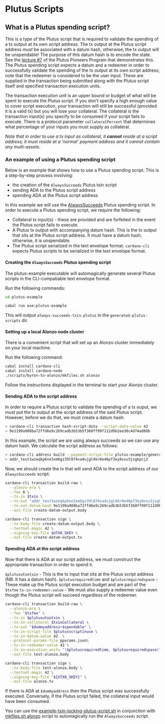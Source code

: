 # Plutus Scripts

## What is a Plutus spending script?

This is a type of the Plutus script that is required to validate the spending of a tx output at its own script address. The tx output at the Plutus script address *must* be associated with a datum hash, otherwise, the tx output will be unspendable! The purpose of this datum hash is to encode the state. See the [lecture #7](https://youtu.be/oJupInqvJUI) of the Plutus Pioneers Program that demonstrates this. The Plutus spending script expects a datum and a redeemer in order to successfully validate the spending of the tx output at its own script address; note that the redeemer is considered to be the user input. These are supplied in the transaction being submitted along with the Plutus script itself and specified transaction execution units.

The transaction execution unit is an upper bound or budget of what will be spent to execute the Plutus script. If you don't specify a high enough value to cover script execution, your transaction will still be successful (provided it is a valid tx) but you will lose your collateral. The collateral is the transaction input(s) you specify to be consumed if your script fails to execute. There is a protocol parameter `collateralPercent` that determines what percentage of your inputs you must supply as collateral.

*Note that in order to use a tx input as collateral, it **cannot** reside at a script address; it must reside at a ‘normal’ payment address and it cannot contain any multi-assets.*

### An example of using a Plutus spending script

Below is an example that shows how to use a Plutus spending script. This is a step-by-step
process involving:

+ the creation of the `AlwaysSucceeds` Plutus txin script
+ sending ADA to the Plutus script address
+ spending ADA at the Plutus script address

In this example we will use the [AlwaysSucceeds](../../../plutus-example/plutus-example/src/Cardano/PlutusExample/AlwaysSucceeds.hs) Plutus spending script. In order to execute a Plutus spending script, we require the following:

- Collateral tx input(s) - these are provided and are forfeited in the event the Plutus script fails to execute.
- A Plutus tx output with accompanying datum hash. This is the tx output that sits at the Plutus script address. It must have a datum hash, otherwise, it is unspendable.
- The Plutus script serialized in the text envelope format. `cardano-cli` expects Plutus scripts to be serialized in the text envelope format.

#### Creating the `AlwaysSucceeds` Plutus spending script

The plutus-example executable will automagically generate several Plutus scripts in the CLI-compatiable text envelope format.

Run the following commands:

```bash
cd plutus-example

cabal run exe:plutus-example
```

This will output `always-succeeds-txin.plutus` in the `generated-plutus-scripts` dir.

#### Setting up a local Alonzo node cluster

There is a convenient script that will set up an Alonzo cluster immediately on your local machine.

Run the following command:

```bash
cabal install cardano-cli
cabal install cardano-node
./scripts/byron-to-alonzo/mkfiles.sh alonzo
```

Follow the instructions displayed in the terminal to start your Alonzo cluster.

#### Sending ADA to the script address

In order to require a Plutus script to validate the spending of a tx ouput, we must put the tx output at the script address of the said Plutus script. However, before we do that, we must create a datum hash:

```bash
> cardano-cli transaction hash-script-data --script-data-value 42
> 9e1199a988ba72ffd6e9c269cadb3b53b5f360ff99f112d9b2ee30c4d74ad88b
```
In this example, the script we are using always succeeds so we can use any datum hash. We calculate the script address as follows:

```bash
> cardano-cli address build --payment-script-file plutus-example/generated-plutus-scripts/always-succeeds-txin.plutus  --testnet-magic 42
> addr_test1wzeqkp6ne3xm6gz39l874va4ujgl4kr0e46pf3ey8xsu3jsgkpcj2
```

Now, we should create the tx that will send ADA to the script address of our `AlwaysSucceeds` script:

```bash
cardano-cli transaction build-raw \
  --alonzo-era \
  --fee 0 \
  --tx-in $txin \
  --tx-out "addr_test1wzeqkp6ne3xm6gz39l874va4ujgl4kr0e46pf3ey8xsu3jsgkpcj2+$lovelace" \
  --tx-out-datum-hash 9e1199a988ba72ffd6e9c269cadb3b53b5f360ff99f112d9b2ee30c4d74ad88b \
  --out-file create-datum-output.body

cardano-cli transaction sign \
  --tx-body-file create-datum-output.body \
  --testnet-magic 42 \
  --signing-key-file $UTXO_SKEY \
  --out-file create-datum-output.tx
```

#### Spending ADA at the script address

Now that there is ADA at our script address, we must construct the appropriate transaction in order to spend it.

`$plutusutxotxin` - This is the tx input that sits at the Plutus script address (NB: It has a datum hash).
`$plutusrequiredtime` and `$plutusrequiredspace` - These make up the Plutus script execution budget and are part of the `$txfee`
`tx-in-redeemer-value` - We must also supply a redeemer value even though the Plutus script will succeed regardless of the redeemer.

```bash
cardano-cli transaction build-raw \
  --alonzo-era \
  --fee "$txfee" \
  --tx-in $plutusutxotxin \
  --tx-in-collateral $txinCollateral \
  --tx-out "$dummyaddress+$spendable" \
  --tx-in-script-file $plutusscriptinuse \
  --tx-in-datum-value 42  \
  --protocol-params-file pparams.json\
  --tx-in-redeemer-value 42 \
  --tx-in-execution-units "($plutusrequiredtime, $plutusrequiredspace)" \
  --out-file test-alonzo.body

cardano-cli transaction sign \
  --tx-body-file test-alonzo.body \
  --testnet-magic 42 \
  --signing-key-file "${UTXO_SKEY}" \
  --out-file alonzo.tx
```

If there is ADA at `$dummyaddress` then the Plutus script was successfully executed. Conversely, if the Plutus script failed, the collateral input would have been consumed.

You can use the [example-txin-locking-plutus-script.sh](../../../scripts/plutus/example-txin-locking-plutus-script.sh) in conjunction with [mkfiles.sh alonzo](../../../scripts/byron-to-alonzo/mkfiles.sh) script to automagically run the `AlwaysSucceeds` script.

